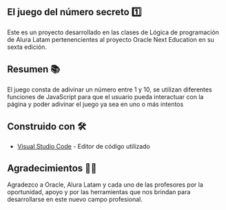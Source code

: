 ## El juego del número secreto 1️⃣

Este es un proyecto desarrollado en las clases de Lógica de programación de Alura Latam pertenencientes al proyecto Oracle Next Education en su sexta edición.

## Resumen 📚

El juego consta de adivinar un número entre 1 y 10, se utilizan diferentes funciones de JavaScript para que el usuario pueda interactuar con la página y poder adivinar el juego ya sea en uno o más intentos

## Construido con 🛠️

- [Visual Studio Code](https://code.visualstudio.com/) - Editor de código utilizado

## Agradecimientos 🧑‍🏫

Agradezco a Oracle, Alura Latam y cada uno de las profesores por la oportunidad, apoyo y por las herramientas que nos brindan para desarrollarse en este nuevo campo profesional.


